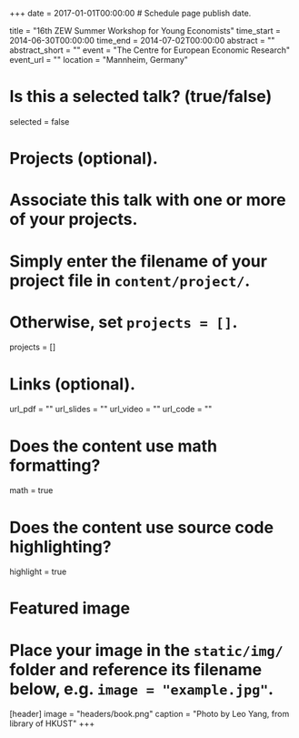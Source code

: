 +++
date = 2017-01-01T00:00:00  # Schedule page publish date.

title = "16th ZEW Summer Workshop for Young Economists"
time_start = 2014-06-30T00:00:00
time_end = 2014-07-02T00:00:00
abstract = ""
abstract_short = ""
event = "The Centre for European Economic Research"
event_url = ""
location = "Mannheim, Germany"

# Is this a selected talk? (true/false)
selected = false

# Projects (optional).
#   Associate this talk with one or more of your projects.
#   Simply enter the filename of your project file in `content/project/`.
#   Otherwise, set `projects = []`.
projects = []

# Links (optional).
url_pdf = ""
url_slides = ""
url_video = ""
url_code = ""

# Does the content use math formatting?
math = true

# Does the content use source code highlighting?
highlight = true

# Featured image
# Place your image in the `static/img/` folder and reference its filename below, e.g. `image = "example.jpg"`.
 [header]
 image = "headers/book.png"
 caption = "Photo by Leo Yang, from library of HKUST"
+++
